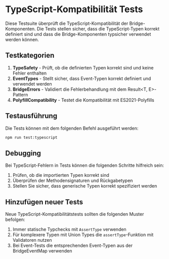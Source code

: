 # TypeScript-Kompatibilität Tests

Diese Testsuite überprüft die TypeScript-Kompatibilität der Bridge-Komponenten. 
Die Tests stellen sicher, dass die TypeScript-Typen korrekt definiert sind und dass 
die Bridge-Komponenten typsicher verwendet werden können.

## Testkategorien

1. **TypeSafety** - Prüft, ob die definierten Typen korrekt sind und keine Fehler enthalten
2. **EventTypes** - Stellt sicher, dass Event-Typen korrekt definiert und verwendet werden
3. **BridgeErrors** - Validiert die Fehlerbehandlung mit dem Result<T, E>-Pattern
4. **PolyfillCompatibility** - Testet die Kompatibilität mit ES2021-Polyfills

## Testausführung

Die Tests können mit dem folgenden Befehl ausgeführt werden:

```bash
npm run test:typescript
```

## Debugging

Bei TypeScript-Fehlern in Tests können die folgenden Schritte hilfreich sein:

1. Prüfen, ob die importierten Typen korrekt sind
2. Überprüfen der Methodensignaturen und Rückgabetypen
3. Stellen Sie sicher, dass generische Typen korrekt spezifiziert werden

## Hinzufügen neuer Tests

Neue TypeScript-Kompatibilitätstests sollten die folgenden Muster befolgen:

1. Immer statische Typchecks mit `AssertType` verwenden
2. Für komplexere Typen mit Union Types die `assertType`-Funktion mit Validatoren nutzen
3. Bei Event-Tests die entsprechenden Event-Typen aus der BridgeEventMap verwenden